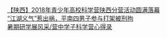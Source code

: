   
[【陕西】2018年青少年高校科学营陕西分营活动圆满落幕](http://www.dianyue.me/archives/412/or62c6x8z9y4royb/)  
[“江湖义气”惹出祸，平南四男子参与打架被刑拘](http://www.dianyue.me/archives/430/5uh66jqug4ebworz/)  
[暑期研学展风采/营中学子科学营心得录](http://www.dianyue.me/archives/515/6lossk0nj7lz84k5/)